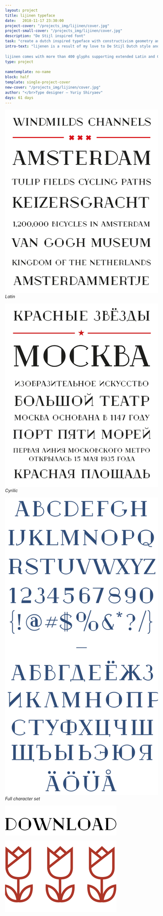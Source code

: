 ```yaml
---
layout: project
title: lijinen typeface
date:   2018-11-17 23:30:00
project-cover: "/projects_img/lijinen/cover.jpg"
project-small-cover: "/projects_img/lijinen/cover.jpg"
description: "De Stijl inspired font"
task: "create a dutch inspired typeface with constructivism geometry and shapes."
intro-text: "lijenen is a result of my love to De Stijl Dutch style and geometric constructivism shapes..

lijinen comes with more than 400 glyphs supporting extended Latin and Cyrillic alphabets."
type: project

nametemplate: no-name
block: half
template: single-project-cover
new-cover: "/projects_img/lijinen/cover.jpg"
author: "</br>Type designer – Yuriy Shiryaev"
days: 61 days
---
```


<span class="p900">![](/projects_img/lijinen/f-1.svg)</span>
<span class="p-center">*Latin*</span>

<span class="p900">![](/projects_img/lijinen/f-2.svg)</span>
<span class="p-center">*Cyrilic*</span>

<span class="p900">![](/projects_img/lijinen/all.svg)</span>
<span class="p-center">*Full character set*</span>


<a href="/fonts/lijnen.ttf"><span class="p300">![](/projects_img/lijinen/download.svg)</span>


<span class="p100">![](/projects_img/lijinen/tulips.svg)</span>



